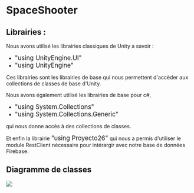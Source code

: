 # SpaceShooter

<h2>
Librairies :
</h2>
Nous avons utilisé les librairies classiques de Unity a savoir :
  
 - <big>"using UnityEngine.UI"</big>
 - <big>"using UnityEngine"</big>
  
 Ces librairies sont les librairies de base qui nous permettent d'accèder aux collections de classes de base d'Unity.
 
Nous avons également utilisé les librairies de base pour c#, 

 - <big>"using System.Collections"</big>
 - <big>"using System.Collections.Generic"</big>
  
qui nous donne accès à des collections de classes. 
  
Et enfin la librairie <big>"using Proyecto26"</big> qui nous a permis d'utiliser le module RestClient nécessaire pour intérargir avec notre base de données Firebase.  

<h2>Diagramme de classes</h2>

<img src="desktop/spaceShooter.png">

